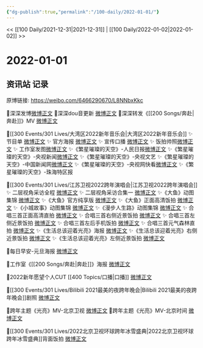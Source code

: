```yaml
---
{"dg-publish":true,"permalink":"/100-daily/2022-01-01/"}
---
```



<< [[100 Daily/2021-12-31\|2021-12-31]] | [[100 Daily/2022-01-02\|2022-01-02]] >>

# 2022-01-01

## 资讯站 记录

原博链接: https://weibo.com/6466290670/L8NNbxKkc

🌟深深发博[微博正文](https://m.weibo.cn/6466290670/4720964921461867)
🌟深深dou音更新 [微博正文](https://m.weibo.cn/6466290670/4720952124378089)
🌟深深转发《[[200 Songs/奔赴\|奔赴]]》MV [微博正文](https://m.weibo.cn/6466290670/4720836416112599)

🌟[[300 Events/301 Lives/大湾区2022新年音乐会\|大湾区2022新年音乐会]]
✨ 节目单 [微博正文](https://m.weibo.cn/6466290670/4720840555365989)
✨ 官方海报 [微博正文](https://m.weibo.cn/6466290670/4720825071046665)
✨ 宣传口播 [微博正文](https://m.weibo.cn/6466290670/4720870024547378)
✨ 饭拍帅照[微博正文](https://m.weibo.cn/5516625428/4720967315621093)
✨ 工作室发图[微博正文](https://m.weibo.cn/6466290670/4720981941162782)
✨《繁星璀璨的天空》-人民日报[微博正文](https://m.weibo.cn/6466290670/4720958474819017)
✨《繁星璀璨的天空》-央视新闻[微博正文](https://m.weibo.cn/6466290670/4720974114588315)
✨《繁星璀璨的天空》-央视文艺[](https://m.weibo.cn/2210168325/4720979848726443)
✨《繁星璀璨的天空》-中国新闻网[微博正文](https://m.weibo.cn/1784473157/4720968474561053)
✨《繁星璀璨的天空》-央视网快看[微博正文](https://m.weibo.cn/1977460817/4720959157703076)
✨《繁星璀璨的天空》-珠海特区报[](https://m.weibo.cn/1736708753/4720969586051161)

🌟[[300 Events/301 Lives/江苏卫视2022跨年演唱会\|江苏卫视2022跨年演唱会]]
✨ 二层视角采访全程 [微博正文](https://m.weibo.cn/6466290670/4720772146529928)
✨ 二层视角采访合集一 [微博正文](https://m.weibo.cn/6466290670/4720774101862765)
✨《大鱼》动图集锦 [微博正文](https://m.weibo.cn/6466290670/4720774085346215)
✨《大鱼》官方纯享版 [微博正文](https://m.weibo.cn/6466290670/4720772126085600)
✨《大鱼》正面高清饭拍 [微博正文](https://m.weibo.cn/6466290670/4720771610706155)
✨《小城故事》动图集锦 [微博正文](https://m.weibo.cn/6466290670/4720775247169789)
✨《漫步人生路》动图集锦 [微博正文](https://m.weibo.cn/6466290670/4720774780553767)
✨ 合唱三首正面高清直拍 [微博正文](https://m.weibo.cn/6466290670/4720953063641551)
✨ 合唱三首右侧近景饭拍 [微博正文](https://m.weibo.cn/6466290670/4720771143828304)
✨ 合唱三首左侧近景饭拍 [微博正文](https://m.weibo.cn/6466290670/4720773752947142)
✨ 合唱三首左后手机饭拍 [微博正文](https://m.weibo.cn/6466290670/4720775875266246)
✨ 合唱三首元气森林直拍 [微博正文](https://m.weibo.cn/6466290670/4720780624003426)
✨《生活总该迎着光亮》海报 [微博正文](https://m.weibo.cn/6466290670/4720771480160546)
✨《生活总该迎着光亮》右侧近景饭拍 [微博正文](https://m.weibo.cn/6466290670/4720772567008945)
✨《生活总该迎着光亮》左侧近景饭拍 [微博正文](https://m.weibo.cn/6466290670/4720772843571164)

🌟每日早安-元旦海报 [微博正文](https://m.weibo.cn/6466290670/4720751335441577)

🌟工作室《[[200 Songs/奔赴\|奔赴]]》海报 [微博正文](https://m.weibo.cn/6466290670/4720825086771851)

🌟2022新年愿望个人CUT [[400 Topics/口播\|口播]] [微博正文](https://m.weibo.cn/6466290670/4720823497918022)

🌟[[300 Events/301 Lives/Bilibili 2021最美的夜跨年晚会\|Bilibili 2021最美的夜跨年晚会]]剧照 [微博正文](https://m.weibo.cn/6466290670/4720788840125044)

🌟跨年主题《光亮》MV-北京卫视 [微博正文](https://m.weibo.cn/6466290670/4720868456402623)
🌟跨年主题《光亮》MV-北京时间 [微博正文](https://m.weibo.cn/6466290670/4720924554692348)

🌟[[300 Events/301 Lives/2022北京卫视环球跨年冰雪盛典\|2022北京卫视环球跨年冰雪盛典]]背面饭拍 [微博正文](https://m.weibo.cn/6466290670/4720952715251722)
